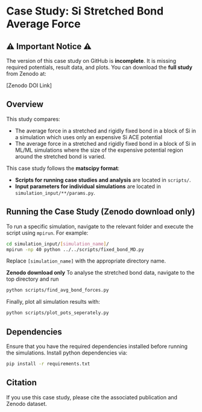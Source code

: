 # Case Study: Si Stretched Bond Average Force

## ⚠️ Important Notice ⚠️
The version of this case study on GitHub is **incomplete**. It is missing required potentials, result data, and plots. You can download the **full study** from Zenodo at:

[Zenodo DOI Link]

## Overview
This study compares:
-  The average force in a stretched and rigidly fixed bond in a block of Si in a simulation which uses only an expensive Si ACE potential
-  The average force in a stretched and rigidly fixed bond in a block of Si in ML/ML simulations where the size of the expensive potential region around the stretched bond is varied.

This case study follows the **matscipy format**:
- **Scripts for running case studies and analysis** are located in `scripts/`.
- **Input parameters for individual simulations** are located in `simulation_input/**/params.py`.

## Running the Case Study (**Zenodo download only**)
To run a specific simulation, navigate to the relevant folder and execute the script using `mpirun`. For example:

```bash
cd simulation_input/[simulation_name]/
mpirun -np 40 python ../../scripts/fixed_bond_MD.py
```

Replace `[simulation_name]` with the appropriate directory name.

**Zenodo download only** To analyse the stretched bond data, navigate to the top directory and run
```bash
python scripts/find_avg_bond_forces.py
```
Finally, plot all simulation results with:
```bash
python scripts/plot_pots_seperately.py
```

## Dependencies
Ensure that you have the required dependencies installed before running the simulations. Install python dependencies via:

```bash
pip install -r requirements.txt
```

## Citation
If you use this case study, please cite the associated publication and Zenodo dataset.
